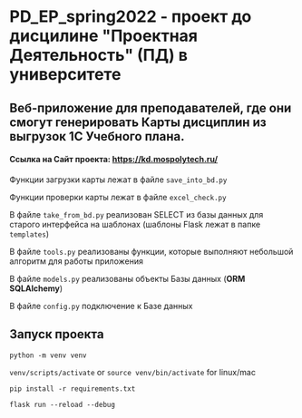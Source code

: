 ﻿# PD_EP_spring2022 - проект до дисцилине "Проектная Деятельность" (ПД) в университете

## Веб-приложение для преподавателей, где они смогут генерировать Карты дисциплин из выгрузок 1С Учебного плана.

#### Ссылка на Сайт проекта: https://kd.mospolytech.ru/

Функции загрузки карты лежат в файле ```save_into_bd.py```

Функции проверки карты лежат в файле ```excel_check.py```

В файле ```take_from_bd.py``` реализован SELECT из базы данных для старого интерфейса на шаблонах (шаблоны Flask лежат в папке ```templates```)

В файле ```tools.py``` реализованы функции, которые выполняют небольшой алгоритм для работы приложения

В файле ```models.py``` реализованы объекты Базы данных (**ORM SQLAlchemy**)

В файле ```config.py``` подключение к Базе данных


## Запуск проекта

`python -m venv venv`

`venv/scripts/activate` or `source venv/bin/activate` for linux/mac

`pip install -r requirements.txt`

`flask run --reload --debug`